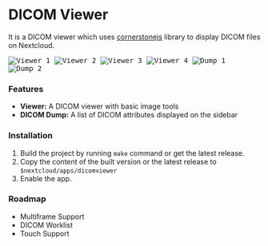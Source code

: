 # DICOM Viewer   

It is a DICOM viewer which uses [cornerstonejs](https://github.com/cornerstonejs) library to display DICOM files on Nextcloud.   

<kbd>![Viewer 1](https://github.com/ayselafsar/dicomviewer/blob/master/screenshots/viewer1.png)  </kbd>
<kbd>![Viewer 2](https://github.com/ayselafsar/dicomviewer/blob/master/screenshots/viewer2.png)  </kbd>
<kbd>![Viewer 3](https://github.com/ayselafsar/dicomviewer/blob/master/screenshots/viewer3.png)  </kbd>
<kbd>![Viewer 4](https://github.com/ayselafsar/dicomviewer/blob/master/screenshots/viewer4.png)  </kbd>
<kbd>![Dump 1](https://github.com/ayselafsar/dicomviewer/blob/master/screenshots/dump1.png)  </kbd>
<kbd>![Dump 2](https://github.com/ayselafsar/dicomviewer/blob/master/screenshots/dump2.png)  </kbd>


### Features

* **Viewer:** A DICOM viewer with basic image tools   
* **DICOM Dump:** A list of DICOM attributes displayed on the sidebar   


### Installation

1. Build the project by running `make` command or get the latest release.
2. Copy the content of the built version or the latest release to `$nextcloud/apps/dicomviewer`
3. Enable the app.


### Roadmap

- Multiframe Support
- DICOM Worklist
- Touch Support
